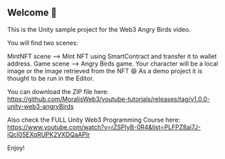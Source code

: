 <h2>Welcome 👋</h2>

This is the Unity sample project for the Web3 Angry Birds video.

You will find two scenes:

MintNFT scene --> Mint NFT using SmartContract and transfer it to wallet address.
Game scene --> Angry Birds game. Your character will be a local image or the image retrieved from the NFT 😄
As a demo project it is thought to be run in the Editor.

You can download the ZIP file here: <br>
https://github.com/MoralisWeb3/youtube-tutorials/releases/tag/v1.0.0-unity-web3-angryBirds

Also check the FULL Unity Web3 Programming Course here: <br>
https://www.youtube.com/watch?v=rZSPIyB-0R4&list=PLFPZ8ai7J-iQcI05EXqRUPK2VXDQaAPIr

Enjoy!
